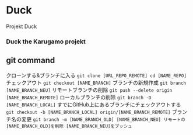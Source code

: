 # Duck
Projekt Duck<br>
### Duck the Karugamo projekt

## git command
クローンする&ブランチに入る
`git clone [URL_REPO_REMOTE]
cd [NAME_REPO]`
チェックアウト
`git checkout [NAME_BRANCH]`
ブランチの新規作成
`git branch [NAME_BRANCH_NEU]`
リモートブランチの削除
`git push --delete origin [NAME_BRANCH_REMOTE]`
ローカルブランチの削除
`git branch -D [NAME_BRANCH_LOCAL]`
すでにGitHub上にあるブランチにチェックアウトする
`git checkout -b [NAME_BRANCH_LOCAL] origin/[NAME_BRANCH_REMOTE]`
ブランチ名の変更
`git branch -m [NAME_BRANCH_OLD] [NAME_BRANCH_NEU]
リモートの[NAME_BRANCH_OLD]を削除
[NAME_BRANCH_NEU]をプッシュ`
